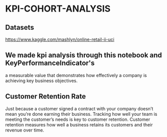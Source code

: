 # KPI-COHORT-ANALYSIS
## Datasets
https://www.kaggle.com/mashlyn/online-retail-ii-uci

## We made kpi analysis through this notebook and KeyPerformanceIndicator's 
a measurable value that demonstrates how effectively a company is achieving key business objectives.

## Customer Retention Rate
Just because a customer signed a contract with your company doesn’t mean you’re done earning their business.
Tracking how well your team is meeting the customer’s needs is key to customer retention.
Customer retention measures how well a business retains its customers and their revenue over time.

